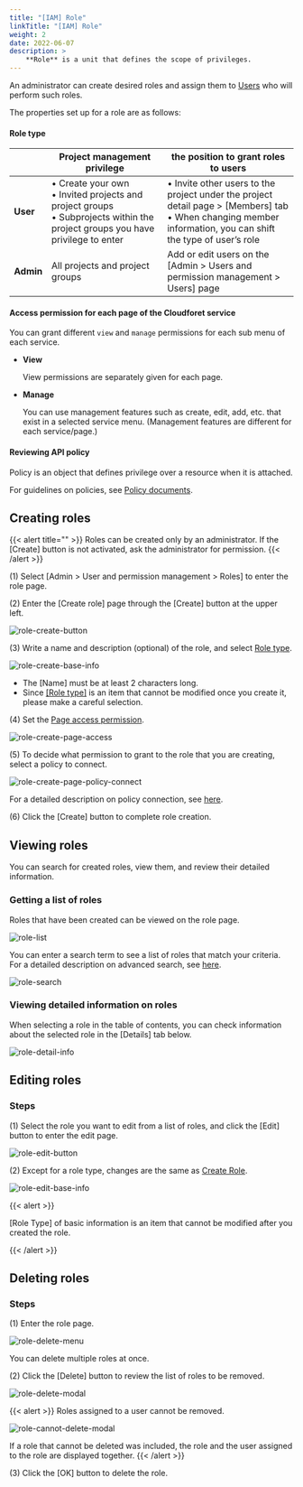 ```yaml
---
title: "[IAM] Role"
linkTitle: "[IAM] Role"
weight: 2
date: 2022-06-07
description: >
    **Role** is a unit that defines the scope of privileges.
---
```


An administrator can create desired roles and assign them to [Users](/docs/guides/administration/iam-user/) who will perform such roles.

The properties set up for a role are as follows:

#### Role type

| | Project management privilege | the position to grant roles to users |
| --- | --- | --- |
| **User** | • Create your own <br/>• Invited projects and project groups<br/>• Subprojects within the project groups you have privilege to enter | • Invite other users to the project under the project detail page > [Members] tab<br/>• When changing member information, you can shift the type of user’s role |
| **Admin** | All projects and project groups | Add or edit users on the [Admin > Users and permission management > Users] page |

#### Access permission for each page of the Cloudforet service

You can grant different `view` and `manage` permissions for each sub menu of each service.

- **View**

  View permissions are separately given for each page.

- **Manage**

  You can use management features such as create, edit, add, etc. that exist in a selected service menu. (Management features are different for each service/page.)


#### Reviewing API policy

Policy is an object that defines privilege over a resource when it is attached.

For guidelines on policies, see [Policy documents](/docs/guides/administration/iam-policy).

## Creating roles

{{< alert title="" >}}
Roles can be created only by an administrator. If the [Create] button is not activated, ask the administrator for permission.
{{< /alert >}}




(1) Select [Admin > User and permission management > Roles] to enter the role page.

(2) Enter the [Create role] page through the [Create] button at the upper left.

![role-create-button](/docs/guides/administration/iam-role-img/role-create-button.png)

(3) Write a name and description (optional) of the role, and select [Role type](/docs/guides/administration/iam-role/#role-type).

![role-create-base-info](/docs/guides/administration/iam-role-img/role-create-base-info.png)

- The [Name] must be at least 2 characters long.
- Since [[Role type]](/docs/guides/administration/iam-role/#role-role-type) is an item that cannot be modified once you create it, please make a careful selection.

(4) Set the [Page access permission](/docs/guides/administration/iam-role/#Cloudforet-service-per-page-access-permission).

![role-create-page-access](/docs/guides/administration/iam-role-img/role-create-page-access.png)

(5) To decide what permission to grant to the role that you are creating, select a policy to connect.

![role-create-page-policy-connect](/docs/guides/administration/iam-role-img/role-create-page-policy-connect.png)


For a detailed description on policy connection, see [here](/docs/guides/administration/iam-role/#api-policy-connection).

(6) Click the [Create] button to complete role creation.

## Viewing roles

You can search for created roles, view them, and review their detailed information.

### Getting a list of roles

Roles that have been created can be viewed on the role page.

![role-list](/docs/guides/administration/iam-role-img/role-list.png)

You can enter a search term to see a list of roles that match your criteria. For a detailed description on advanced search, see [here](/docs/guides/advanced/search/).

![role-search](/docs/guides/administration/iam-role-img/role-search.png)

### Viewing detailed information on roles

When selecting a role in the table of contents, you can check information about the selected role in the [Details] tab below.

![role-detail-info](/docs/guides/administration/iam-role-img/role-detail-info.png)

## Editing roles

### Steps

(1) Select the role you want to edit from a list of roles, and click the [Edit] button to enter the edit page.

![role-edit-button](/docs/guides/administration/iam-role-img/role-edit-button.png)

(2) Except for a role type, changes are the same as [Create Role](/docs/guides/administration/iam-role/#role-creating).

![role-edit-base-info](/docs/guides/administration/iam-role-img/role-edit-base-info.png)

{{< alert >}}

[Role Type] of basic information is an item that cannot be modified after you created the role.

{{< /alert >}}


## Deleting roles

### Steps

(1) Enter the role page.

![role-delete-menu](/docs/guides/administration/iam-role-img/role-delete-menu.png)

You can delete multiple roles at once.

(2) Click the [Delete] button to review the list of roles to be removed.

![role-delete-modal](/docs/guides/administration/iam-role-img/role-delete-modal.png)

{{< alert >}}
Roles assigned to a user cannot be removed.

![role-cannot-delete-modal](/docs/guides/administration/iam-role-img/role-cannot-delete-modal.png)

If a role that cannot be deleted was included, the role and the user assigned to the role are displayed together.
{{< /alert >}}

(3) Click the [OK] button to delete the role.

